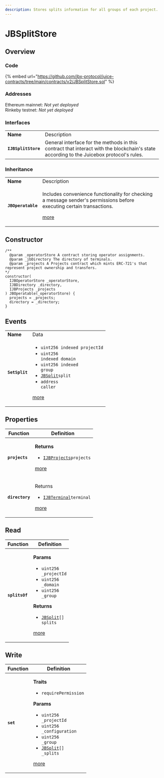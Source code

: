 ```yaml
---
description: Stores splits information for all groups of each project.
---
```


# JBSplitStore

## Overview

### Code

{% embed url="https://github.com/jbx-protocol/juice-contracts/tree/main/contracts/v2/JBSplitStore.sol" %}

### **Addresses**

Ethereum mainnet: _Not yet deployed_\
Rinkeby testnet: _Not yet deployed_

### **Interfaces**

|                     |                                                                                                                                          |
| ------------------- | ---------------------------------------------------------------------------------------------------------------------------------------- |
| **Name**            | Description                                                                                                                              |
| **`IJBSplitStore`** | General interface for the methods in this contract that interact with the blockchain's state according to the Juicebox protocol's rules. |

### **Inheritance**

|                    |                                                                                                                                                                        |
| ------------------ | ---------------------------------------------------------------------------------------------------------------------------------------------------------------------- |
| **Name**           | Description                                                                                                                                                            |
| **`JBOperatable`** | <p>Includes convenience functionality for checking a message sender's permissions before executing certain transactions.</p><p><a href="../jboperatable/">more</a></p> |

## Constructor

```solidity
/** 
  @param _operatorStore A contract storing operator assignments.
  @param _jbDirectory The directory of terminals.
  @param _projects A Projects contract which mints ERC-721's that represent project ownership and transfers.
*/
constructor(
  IJBOperatorStore _operatorStore,
  IJBDirectory _directory,
  IJBProjects _projects
) JBOperatable(_operatorStore) {
  projects = _projects;
  directory = _directory;
}
```

## Events

|                |                                                                                                                                                                                                                                                                                                                               |
| -------------- | ----------------------------------------------------------------------------------------------------------------------------------------------------------------------------------------------------------------------------------------------------------------------------------------------------------------------------- |
| **Name**       | Data                                                                                                                                                                                                                                                                                                                          |
| **`SetSplit`** | <ul><li><code>uint256 indexed projectId</code></li><li><code>uint256 indexed domain</code></li><li><code>uint256 indexed group</code></li><li><a href="../../data-structures/jbsplit.md"><code>JBSplit</code></a><code>split</code></li><li><code>address caller</code></li></ul><p><a href="events/setsplit.md">more</a></p> |

## Properties

| Function        | Definition                                                                                                                                                                                   |
| --------------- | -------------------------------------------------------------------------------------------------------------------------------------------------------------------------------------------- |
| **`projects`**  | <p><strong>Returns</strong></p><ul><li><a href="../../interfaces/ijbprojects.md"><code>IJBProjects</code></a><code>projects</code></li></ul><p><a href="properties/projects.md">more</a></p> |
| **`directory`** | <p>Returns</p><ul><li><a href="../../interfaces/ijbterminal.md"><code>IJBTerminal</code></a><code>terminal</code></li></ul><p><a href="properties/directory.md">more</a></p>                 |

## Read

| Function       | Definition                                                                                                                                                                                                                                                                                                                                   |
| -------------- | -------------------------------------------------------------------------------------------------------------------------------------------------------------------------------------------------------------------------------------------------------------------------------------------------------------------------------------------- |
| **`splitsOf`** | <p><strong>Params</strong></p><ul><li><code>uint256 _projectId</code></li><li><code>uint256 _domain</code></li><li><code>uint256 _group</code></li></ul><p><strong>Returns</strong></p><ul><li><a href="../../data-structures/jbsplit.md"><code>JBSplit</code></a><code>[] splits</code></li></ul><p><a href="read/splitsof.md">more</a></p> |

## Write

| Function  | Definition                                                                                                                                                                                                                                                                                                                                                                             |
| --------- | -------------------------------------------------------------------------------------------------------------------------------------------------------------------------------------------------------------------------------------------------------------------------------------------------------------------------------------------------------------------------------------- |
| **`set`** | <p><strong>Traits</strong></p><ul><li><code>requirePermission</code></li></ul><p><strong>Params</strong></p><ul><li><code>uint256 _projectId</code></li><li><code>uint256 _configuration</code></li><li><code>uint256 _group</code></li><li><a href="../../data-structures/jbsplit.md"><code>JBSplit</code></a><code>[] _splits</code></li></ul><p><a href="write/set.md">more</a></p> |

